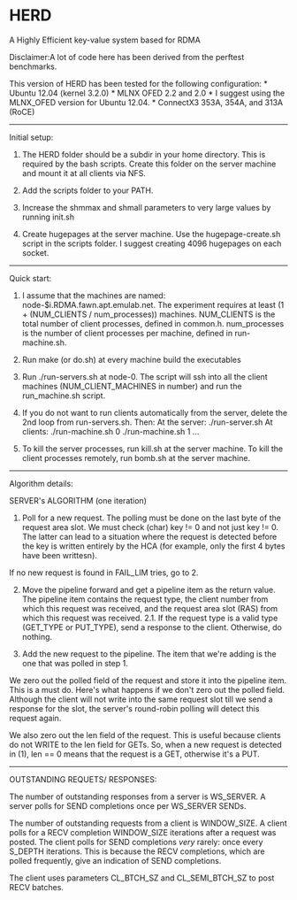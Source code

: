 HERD
====

A Highly Efficient key-value system based for RDMA

Disclaimer:A lot of code here has been derived from the perftest benchmarks.

This version of HERD has been tested for the following configuration:
	* Ubuntu 12.04 (kernel 3.2.0)
	* MLNX OFED 2.2 and 2.0
		* I suggest using the MLNX_OFED version for Ubuntu 12.04.
	* ConnectX3 353A, 354A, and 313A (RoCE)

****************************************************************************
Initial setup:

1. The HERD folder should be a subdir in your home directory. This is required 
by the bash scripts. Create this folder on the server machine and mount it at
all clients via NFS.

2. Add the scripts folder to your PATH.

3. Increase the shmmax and shmall parameters to very large values by running init.sh

4. Create hugepages at the server machine. Use the hugepage-create.sh script
in the scripts folder. I suggest creating 4096 hugepages on each socket.

*****************************************************************************
Quick start:

1. I assume that the machines are named: node-$i.RDMA.fawn.apt.emulab.net.
		The experiment requires at least (1 + (NUM_CLIENTS / num_processes)) machines.
		NUM_CLIENTS is the total number of client processes, defined in common.h.
		num_processes is the number of client processes per machine, defined in
		run-machine.sh.

2. Run make (or do.sh) at every machine build the executables

3. Run ./run-servers.sh at node-0. The script will ssh into all the client machines
(NUM_CLIENT_MACHINES in number) and run the run_machine.sh script.

4. If you do not want to run clients automatically from the server, delete the 
2nd loop from run-servers.sh. Then:
		At the server:		./run-server.sh
		At clients:			./run-machine.sh 0
							./run-machine.sh 1
							...

5. To kill the server processes, run kill.sh at the server machine. To kill the 
client processes remotely, run bomb.sh at the server machine.







*******************************************************************************
Algorithm details:

SERVER's ALGORITHM (one iteration)

1. Poll for a new request. The polling must be done on the last byte
of the request area slot. We must check (char) key != 0 and not just
key != 0. The latter can lead to a situation where the request is 
detected before the key is written entirely by the HCA (for example,
only the first 4 bytes have been writtesn). 

If no new request is found in FAIL_LIM tries, go to 2.

2. Move the pipeline forward and get a pipeline item as the return
value. The pipeline item contains the request type, the client
number from which this request was received, and the request area
slot (RAS) from which this request was received.
	2.1. If the request type is a valid type (GET_TYPE or PUT_TYPE),
	send a response to the client. Otherwise, do nothing.

3. Add the new request to the pipeline. The item that we're adding
is the one that was polled in step 1.

We zero out the polled field of the request and store it into the
pipeline item. This is a must do. Here's what happens if we don't
zero out the polled field. Although the client will not write
into the same request slot till we send a response for the slot, the 
server's round-robin polling will detect this request again.

We also zero out the len field of the request. This is useful because
clients do not WRITE to the len field for GETs. So, when a new
request is detected in (1), len == 0 means that the request is a
GET, otherwise it's a PUT.

----------------------------------------------------------------
OUTSTANDING REQUETS/ RESPONSES:

The number of outstanding responses from a server is WS_SERVER.
A server polls for SEND completions once per WS_SERVER SENDs.

The number of outstanding requests from a client is WINDOW_SIZE.
A client polls for a RECV completion WINDOW_SIZE iterations after
a request was posted. The client polls for SEND completions *very*
rarely: once every S_DEPTH iterations. This is because the RECV
completions, which are polled frequently, give an indication of 
SEND completions.

The client uses parameters CL_BTCH_SZ and CL_SEMI_BTCH_SZ to post
RECV batches.
